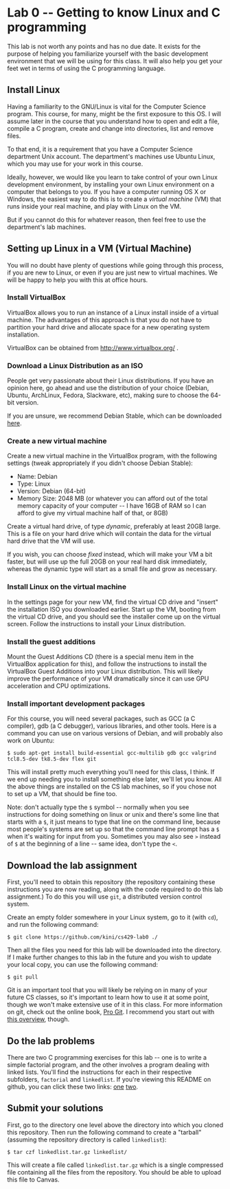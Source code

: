 # Lab 0 -- Getting to know Linux and C programming

This lab is not worth any points and has no due date.  It exists for
the purpose of helping you familiarize yourself with the basic
development environment that we will be using for this class.  It will
also help you get your feet wet in terms of using the C programming
language.

## Install Linux

Having a familiarity to the GNU/Linux is vital for the Computer
Science program.  This course, for many, might be the first exposure
to this OS.  I will assume later in the course that you understand how
to open and edit a file, compile a C program, create and change into
directories, list and remove files.

To that end, it is a requirement that you have a Computer Science
department Unix account.  The department's machines use Ubuntu Linux,
which you may use for your work in this course.

Ideally, however, we would like you learn to take control of your own
Linux development environment, by installing your own Linux
environment on a computer that belongs to you.  If you have a computer
running OS X or Windows, the easiest way to do this is to create a
*virtual machine* (VM) that runs inside your real machine, and play
with Linux on the VM.

But if you cannot do this for whatever reason, then feel free to use
the department's lab machines.

## Setting up Linux in a VM (Virtual Machine)

You will no doubt have plenty of questions while going through this
process, if you are new to Linux, or even if you are just new to
virtual machines.  We will be happy to help you with this at office
hours.

### Install VirtualBox

VirtualBox allows you to run an instance of a Linux install inside of
a virtual machine.  The advantages of this approach is that you do not
have to partition your hard drive and allocate space for a new
operating system installation.

VirtualBox can be obtained from http://www.virtualbox.org/ .

### Download a Linux Distribution as an ISO

People get very passionate about their Linux distributions.  If you
have an opinion here, go ahead and use the distribution of your choice
(Debian, Ubuntu, ArchLinux, Fedora, Slackware, etc), making sure to
choose the 64-bit version.

If you are unsure, we recommend Debian Stable, which can be downloaded
[here](https://www.debian.org/releases/stable/).

### Create a new virtual machine

Create a new virtual machine in the VirtualBox program, with the
following settings (tweak appropriately if you didn't choose Debian
Stable):

- Name: Debian
- Type: Linux
- Version: Debian (64-bit)
- Memory Size: 2048 MB (or whatever you can afford out of the total
  memory capacity of your computer -- I have 16GB of RAM so I can
  afford to give my virtual machine half of that, or 8GB)

Create a virtual hard drive, of type *dynamic*, preferably at least
20GB large.  This is a file on your hard drive which will contain the
data for the virtual hard drive that the VM will use.

If you wish, you can choose *fixed* instead, which will make your VM a
bit faster, but will use up the full 20GB on your real hard disk
immediately, whereas the dynamic type will start as a small file and
grow as necessary.

### Install Linux on the virtual machine

In the settings page for your new VM, find the virtual CD drive and
"insert" the installation ISO you downloaded earlier.  Start up the
VM, booting from the virtual CD drive, and you should see the
installer come up on the virtual screen.  Follow the instructions to
install your Linux distribution.

### Install the guest additions

Mount the Guest Additions CD (there is a special menu item in the
VirtualBox application for this), and follow the instructions to
install the VirtualBox Guest Additions into your Linux distribution.
This will likely improve the performance of your VM dramatically since
it can use GPU acceleration and CPU optimizations.

### Install important development packages

For this course, you will need several packages, such as GCC (a C
compiler), gdb (a C debugger), various libraries, and other tools.
Here is a command you can use on various versions of Debian, and will
probably also work on Ubuntu:

    $ sudo apt-get install build-essential gcc-multilib gdb gcc valgrind tcl8.5-dev tk8.5-dev flex git

This will install pretty much everything you'll need for this class, I
think.  If we end up needing you to install something else later,
we'll let you know.  All the above things are installed on the CS lab
machines, so if you chose not to set up a VM, that should be fine too.

Note: don't actually type the `$` symbol -- normally when you see
instructions for doing something on linux or unix and there's some
line that starts with a `$`, it just means to type that line on the
command line, because most people's systems are set up so that the
command line prompt has a `$` when it's waiting for input from you.
Sometimes you may also see `>` instead of `$` at the beginning of a
line -- same idea, don't type the `<`.

## Download the lab assignment

First, you'll need to obtain this repository (the repository
containing these instructions you are now reading, along with the code
required to do this lab assignment.)  To do this you will use `git`, a
distributed version control system.

Create an empty folder somewhere in your Linux system, go to it (with
`cd`), and run the following command:

    $ git clone https://github.com/kini/cs429-lab0 ./

Then all the files you need for this lab will be downloaded into the
directory.  If I make further changes to this lab in the future and
you wish to update your local copy, you can use the following command:

    $ git pull

Git is an important tool that you will likely be relying on in many of
your future CS classes, so it's important to learn how to use it at
some point, though we won't make extensive use of it in this class.
For more information on git, check out the online book,
[Pro Git](https://git-scm.com/book/).  I recommend you start out with
[this overview](http://gitolite.com/gcs.html), though.

## Do the lab problems

There are two C programming exercises for this lab -- one is to write
a simple factorial program, and the other involves a program dealing
with linked lists.  You'll find the instructions for each in their
respective subfolders, `factorial` and `linkedlist`.  If you're
viewing this README on github, you can click these two links:
[one](factorial/README.md) [two](linkedlist/README.md).

## Submit your solutions

First, go to the directory one level above the directory into which
you cloned this repository.  Then run the following command to create
a "tarball" (assuming the repository directory is called
`linkedlist`):

    $ tar czf linkedlist.tar.gz linkedlist/

This will create a file called `linkedlist.tar.gz` which is a single
compressed file containing all the files from the repository.  You
should be able to upload this file to Canvas.
